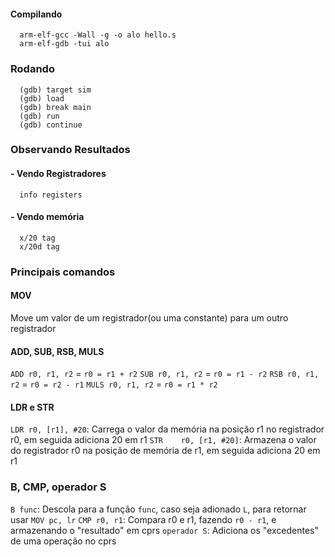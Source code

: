 #### Compilando
```
  arm-elf-gcc -Wall -g -o alo hello.s
  arm-elf-gdb -tui alo
```
### Rodando
```
  (gdb) target sim
  (gdb) load
  (gdb) break main
  (gdb) run
  (gdb) continue
```
### Observando Resultados
#### - Vendo Registradores
```
  info registers
```
#### - Vendo memória
```
  x/20 tag
  x/20d tag
```
### Principais comandos
#### MOV

Move um valor de um registrador(ou uma constante) para um outro registrador

#### ADD, SUB, RSB, MULS

`ADD r0, r1, r2` = `r0 = r1 + r2`
`SUB r0, r1, r2` = `r0 = r1 - r2`
`RSB r0, r1, r2` = `r0 = r2 - r1`
`MULS r0, r1, r2` = `r0 = r1 * r2`

#### LDR e STR

`LDR r0, [r1], #20`: Carrega o valor da memória na posição r1 no registrador r0, em seguida adiciona 20 em r1
`STR	r0, [r1, #20]`: Armazena o valor do registrador r0 na posição de memória de r1, em seguida adiciona 20 em r1

### B, CMP, operador S

`B func`: Descola para a função `func`, caso seja adionado `L`, para retornar usar `MOV pc, lr`
`CMP r0, r1`: Compara r0 e r1, fazendo `r0 - r1`, e armazenando o "resultado" em cprs
`operador S`: Adiciona os "excedentes" de uma operação no cprs
